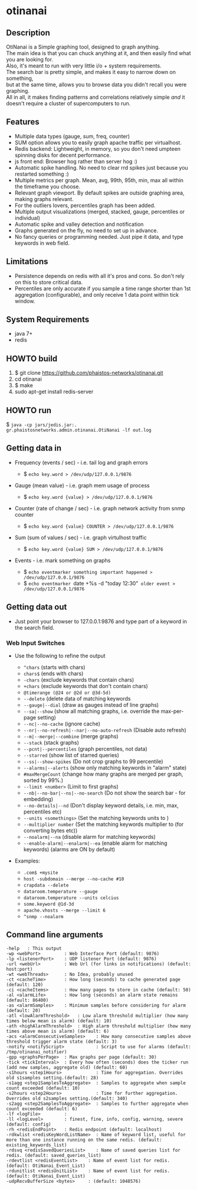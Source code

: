 # otinanai #

## Description ##
OtiNanai is a Simple graphing tool, designed to graph anything.  
The main idea is that you can chuck anything at it, and then easily find what you are looking for.  
Also, it's meant to run with very little i/o + system requirements.  
The search bar is pretty simple, and makes it easy to narrow down on something,  
but at the same time, allows you to browse data you didn't recall you were graphing.  
All in all, it makes finding patterns and correlations relatively simple *and* it doesn't require a cluster of supercomputers to run.

## Features ##
+ Multiple data types (gauge, sum, freq, counter)
+ SUM option allows you to easily graph apache traffic per virtualhost.
+ Redis backend: Lightweight, in memory, so you don't need umpteen spinning disks for decent performance.
+ js front end: Browser hog rather than server hog :)
+ Automatic spike handling. No need to clear rrd spikes just because you restarted something :)
+ Multiple metrics per graph. Mean, avg, 99th, 95th, min, max all within the timeframe you choose.
+ Relevant graph viewport. By default spikes are outside graphing area, making graphs relevant.
+ For the outliers lovers, percentiles graph has been added.
+ Multiple output visualizations (merged, stacked, gauge, percentiles or individual)
+ Automatic spike and valley detection and notification
+ Graphs generated on the fly, no need to set up in advance.
+ No fancy queries or programming needed. Just pipe it data, and type keywords in web field.

## Limitations ##
+ Persistence depends on redis with all it's pros and cons. So don't rely on this to store critical data.
+ Percentiles are only accurate if you sample a time range shorter than 1st aggregation (configurable), and only receive 1 data point within tick window.

## System Requirements ##
+ java 7+
+ redis

## HOWTO build ##
1. $ git clone https://github.com/phaistos-networks/otinanai.git
2. cd otinanai
3. $ make
4. sudo apt-get install redis-server

## HOWTO run ##
$ `java -cp jars/jedis.jar:. gr.phaistosnetworks.admin.otinanai.OtiNanai -lf out.log`


## Getting data in ##
+ Frequency (events / sec) - i.e. tail log and graph errors
	* $ `echo key.word > /dev/udp/127.0.0.1/9876`

+ Gauge (mean value) - i.e. graph mem usage of process
	* $ `echo key.word {value} > /dev/udp/127.0.0.1/9876`

+ Counter (rate of change / sec) - i.e. graph network activity from snmp counter
	* $ `echo key.word {value} COUNTER > /dev/udp/127.0.0.1/9876`

+ Sum (sum of values / sec) - i.e. graph virtulhost traffic
	* $ `echo key.word {value} SUM > /dev/udp/127.0.0.1/9876`

+ Events - i.e. mark something on graphs
	* $ `echo eventmarker something important happened > /dev/udp/127.0.0.1/9876`
	* $ `echo eventmarker `date +%s -d "today 12:30"` older event > /dev/udp/127.0.0.1/9876`

## Getting data out ##
+ Just point your browser to 127.0.0.1:9876 and type part of a keyword in the search field.

### Web Input Switches ###
+ Use the following to refine the output
	* `^chars` (starts with chars)
	* `chars$` (ends with chars)
	* `-chars` (exclude keywords that contain chars)
	* `+chars` (exclude keywords that don't contain chars)
	* `@timerange (@24 or @2d or @3d-5d)`
	* `--delete` (delete data of matching keywords
	* `--gauge|--dial` (draw as gauges instead of line graphs)
	* `--sa|--show` (show all matching graphs, i.e. override the max-per-page setting)
	* `--nc|--no-cache` (ignore cache)
	* `--nr|--no-refresh|--nar|--no-auto-refresh` (Disable auto refresh)
	* `--m|--merge|--combine` (merge graphs)
	* `--stack` (stack graphs)
	* `--pcnt|--percentiles` (graph percentiles, not data)
	* `--starred` (show list of starred queries)
	* `--ss|--show-spikes` (Do not crop graphs to 99 percentile)
	* `--alarms|--alerts` (show only matching keywords in "alarm" state)
	* `#maxMergeCount` (change how many graphs are merged per graph, sorted by 99%.)
	* `--limit <number>` (Limit to first <number> graphs)
	* `--nb|--no-bar|--ns|--no-search` (Do not show the search bar - for embedding)
	* `--no-details|--nd` (Don't display keyword details, i.e. min, max, percentiles etc)
	* `--units <somethings>` (Set the matching keywords units to <somethings>)
	* `--multiplier number` (Set the matching keywords multiplier to <number> (for converting bytes etc))
	* `--noalarm|--na` (disable alarm for matching keywords)
	* `--enable-alarm|--enalarm|--ea` (enable alarm for matching keywords) (alarms are ON by default)

+ Examples:
	* `.com$ +mysite`
	* `host -subdomain --merge --no-cache #10`
	* `crapdata --delete`
	* `dataroom.temperature --gauge`
	* `dataroom.temperature --units celcius`
	* `some.keyword @1d-3d`
	* `apache.vhosts --merge --limit 6`
	* `^snmp --noalarm`

## Command line arguments ##
	-help 	: This output
	-wp <webPort>         : Web Interface Port (default: 9876)
	-lp <listenerPort>    : UDP listener Port (default: 9876)
	-url <webUrl>         : Web Url (for links in notifications) (default: host:port)
	-wt <webThreads>      : No Idea, probably unused
	-ct <cacheTime>       : How long (seconds) to cache generated page (default: 120)
	-ci <cacheItems>      : How many pages to store in cache (default: 50)
	-al <alarmLife>       : How long (seconds) an alarm state remains (default: 86400)
	-as <alarmSamples>    : Minimum samples before considering for alarm (default: 20)
	-atl <lowAlarmThreshold>   : Low alarm threshold multiplier (how many times below mean is alarm) (default: 10)
	-ath <highAlarmThreshold>  : High alarm threshold multiplier (how many times above mean is alarm) (default: 6)
	-acs <alarmConsecutiveSamples>    : How many consecutive samples above threshold trigger alarm state (default: 3)
	-notify <notifyScript>            : Script to use for alarms (default: /tmp/otinanai_notifier)
	-gpp <graphsPerPage>  : Max graphs per page (default: 30)
	-tick <tickInterval>  : Every how often (seconds) does the ticker run (add new samples, aggregate old) (default: 60)
	-s1hours <step1Hours>             : Time for aggregation. Overrides old s1samples setting.(default: 28)
	-s1agg <step1SamplesToAggregate>  : Samples to aggregate when sample count exceeded (default: 10)
	-s2hours <step2Hours>             : Time for further aggregation. Overrides old s2samples setting.(default: 340)
	-s2agg <step2SamplesToAggregate>  : Samples to further aggregate when count exceeded (default: 6)
	-lf <logFile>         : 
	-ll <logLevel>        : finest, fine, info, config, warning, severe (default: config)
	-rh <redisEndPoint>   : Redis endpoint (default: localhost)
	-rdkwlist <redisKeyWordListName>  : Name of keyword list, useful for more than one instance running on the same redis. (default: existing_keywords_list)
	-rdsvq <redisSavedQueriesList>    : Name of saved queries list for redis. (default: saved_queries_list)
	-rdevtlist <redisEventList>    : Name of event list for redis. (default: OtiNanai_Event_List)
	-rdunitlist <redisUnitList>    : Name of event list for redis. (default: OtiNanai_Event_List)
	-udpRecvBufferSize <bytes>     : (default: 1048576)

